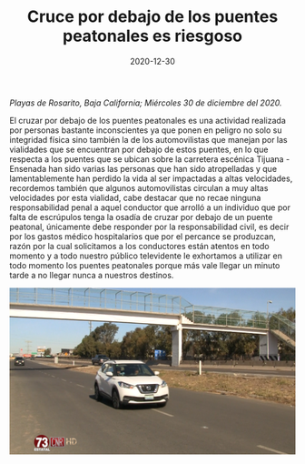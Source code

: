 ﻿---
layout: blog
title:  "Cruce por debajo de los puentes peatonales es riesgoso"
date:   2020-12-30
categories: rosarito
permalink: /:categories/:title:output_ext
image: /img/cnr/2020-12-30-cruce-por-debajo-de-los-puentes-peatonales-es-riesgoso.png
alt: "Cruce por debajo de los puentes peatonales es riesgoso"
autor: 
---


*Playas de Rosarito, Baja California; Miércoles 30 de diciembre del 2020.*


El cruzar por debajo de los puentes peatonales es una actividad realizada por personas bastante inconscientes ya que ponen en peligro no solo su integridad física sino también la de los automovilistas que manejan por las vialidades que se encuentran por debajo de estos puentes, en lo que respecta a los puentes que se ubican sobre la carretera escénica Tijuana - Ensenada han sido varias las personas que han sido atropelladas y que lamentablemente han perdido la vida al ser impactadas a altas velocidades, recordemos también que algunos automovilistas circulan a muy altas velocidades por esta vialidad, cabe destacar que no recae ninguna responsabilidad penal a aquel conductor que arrolló a un individuo que por falta de escrúpulos tenga la osadía de cruzar por debajo de un puente peatonal, únicamente debe responder por la responsabilidad civil, es decir por los gastos médico hospitalarios que por el percance se produzcan, razón por la cual solicitamos a los conductores están atentos en todo momento y a todo nuestro público televidente le exhortamos a utilizar en todo momento los puentes peatonales porque más vale llegar un minuto tarde a no llegar nunca a nuestros destinos.

<div id="carouselExampleSlidesOnly" class="carousel slide" data-ride="carousel">
  <div class="carousel-inner">
    <div class="carousel-item active">
       <img class="d-block w-100" src="/img/cnr/2020-12-30-cruce-por-debajo-de-los-puentes-peatonales-es-riesgoso.png" loading="lazy"  alt="Cruce por debajo de los puentes peatonales es riesgoso">
    </div>
  </div>
</div>